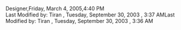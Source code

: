 ﻿Designer,Friday, March 4, 2005,4:40 PM  Last Modified by: Tiran , Tuesday, September 30, 2003 , 3:37 AMLast Modified by: Tiran , Tuesday, September 30, 2003 , 3:36 AM